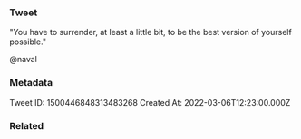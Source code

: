 ### Tweet
"You have to surrender, at least a little bit, to be the best version of yourself possible."

@naval

### Metadata
Tweet ID: 1500446848313483268
Created At: 2022-03-06T12:23:00.000Z

### Related

